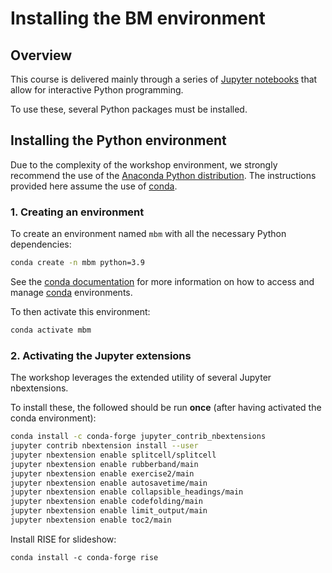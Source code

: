 # Installing the BM environment

## Overview

This course is delivered mainly through a series of [Jupyter notebooks][1]
that allow for interactive Python programming.

To use these, several Python packages must be installed.

## Installing the Python environment

Due to the complexity of the workshop environment, we strongly recommend the
use of the [Anaconda Python distribution][2]. The instructions provided here
assume the use of [conda][3].

### 1. Creating an environment

To create an environment named `mbm` with all the necessary
Python dependencies:

```bash
conda create -n mbm python=3.9
```

See the [conda documentation][4] for more information on how to access and
manage [conda][3] environments.

To then activate this environment:

```bash
conda activate mbm
```

### 2. Activating the Jupyter extensions

The workshop leverages the extended utility of several Jupyter nbextensions.

To install these, the followed should be run **once** (after having activated
the conda environment):

```bash
conda install -c conda-forge jupyter_contrib_nbextensions
jupyter contrib nbextension install --user
jupyter nbextension enable splitcell/splitcell
jupyter nbextension enable rubberband/main
jupyter nbextension enable exercise2/main
jupyter nbextension enable autosavetime/main
jupyter nbextension enable collapsible_headings/main
jupyter nbextension enable codefolding/main
jupyter nbextension enable limit_output/main
jupyter nbextension enable toc2/main
```

Install RISE for slideshow: 
```
conda install -c conda-forge rise
```


[1]: https://jupyter-notebook.readthedocs.io/en/stable/
[2]: https://docs.anaconda.com/anaconda/install/
[3]: https://conda.io/projects/conda/en/latest/index.html
[4]: https://docs.conda.io/projects/conda/en/latest/user-guide/getting-started.html?highlight=conda%20activate#managing-environments
